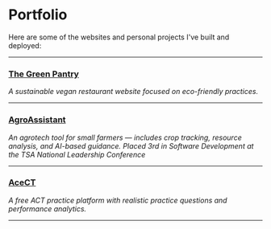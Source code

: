 # Portfolio

Here are some of the websites and personal projects I've built and deployed:

---

### [The Green Pantry](https://the-green-pantry.vercel.app)  
*A sustainable vegan restaurant website focused on eco-friendly practices.*

---

### [AgroAssistant](https://tsa-project-95lf.onrender.com)  
*An agrotech tool for small farmers — includes crop tracking, resource analysis, and AI-based guidance.*
*Placed 3rd in Software Development at the TSA National Leadership Conference*

---

### [AceCT](https://acect.vercel.app)  
*A free ACT practice platform with realistic practice questions and performance analytics.*

---
